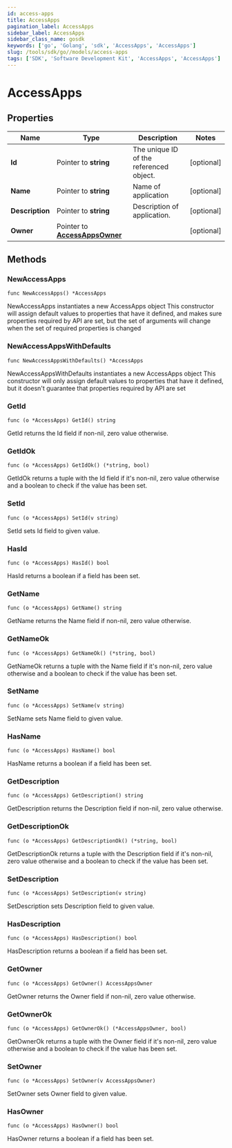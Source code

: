 ```yaml
---
id: access-apps
title: AccessApps
pagination_label: AccessApps
sidebar_label: AccessApps
sidebar_class_name: gosdk
keywords: ['go', 'Golang', 'sdk', 'AccessApps', 'AccessApps'] 
slug: /tools/sdk/go//models/access-apps
tags: ['SDK', 'Software Development Kit', 'AccessApps', 'AccessApps']
---
```


# AccessApps

## Properties

Name | Type | Description | Notes
------------ | ------------- | ------------- | -------------
**Id** | Pointer to **string** | The unique ID of the referenced object. | [optional] 
**Name** | Pointer to **string** | Name of application | [optional] 
**Description** | Pointer to **string** | Description of application. | [optional] 
**Owner** | Pointer to [**AccessAppsOwner**](access-apps-owner) |  | [optional] 

## Methods

### NewAccessApps

`func NewAccessApps() *AccessApps`

NewAccessApps instantiates a new AccessApps object
This constructor will assign default values to properties that have it defined,
and makes sure properties required by API are set, but the set of arguments
will change when the set of required properties is changed

### NewAccessAppsWithDefaults

`func NewAccessAppsWithDefaults() *AccessApps`

NewAccessAppsWithDefaults instantiates a new AccessApps object
This constructor will only assign default values to properties that have it defined,
but it doesn't guarantee that properties required by API are set

### GetId

`func (o *AccessApps) GetId() string`

GetId returns the Id field if non-nil, zero value otherwise.

### GetIdOk

`func (o *AccessApps) GetIdOk() (*string, bool)`

GetIdOk returns a tuple with the Id field if it's non-nil, zero value otherwise
and a boolean to check if the value has been set.

### SetId

`func (o *AccessApps) SetId(v string)`

SetId sets Id field to given value.

### HasId

`func (o *AccessApps) HasId() bool`

HasId returns a boolean if a field has been set.

### GetName

`func (o *AccessApps) GetName() string`

GetName returns the Name field if non-nil, zero value otherwise.

### GetNameOk

`func (o *AccessApps) GetNameOk() (*string, bool)`

GetNameOk returns a tuple with the Name field if it's non-nil, zero value otherwise
and a boolean to check if the value has been set.

### SetName

`func (o *AccessApps) SetName(v string)`

SetName sets Name field to given value.

### HasName

`func (o *AccessApps) HasName() bool`

HasName returns a boolean if a field has been set.

### GetDescription

`func (o *AccessApps) GetDescription() string`

GetDescription returns the Description field if non-nil, zero value otherwise.

### GetDescriptionOk

`func (o *AccessApps) GetDescriptionOk() (*string, bool)`

GetDescriptionOk returns a tuple with the Description field if it's non-nil, zero value otherwise
and a boolean to check if the value has been set.

### SetDescription

`func (o *AccessApps) SetDescription(v string)`

SetDescription sets Description field to given value.

### HasDescription

`func (o *AccessApps) HasDescription() bool`

HasDescription returns a boolean if a field has been set.

### GetOwner

`func (o *AccessApps) GetOwner() AccessAppsOwner`

GetOwner returns the Owner field if non-nil, zero value otherwise.

### GetOwnerOk

`func (o *AccessApps) GetOwnerOk() (*AccessAppsOwner, bool)`

GetOwnerOk returns a tuple with the Owner field if it's non-nil, zero value otherwise
and a boolean to check if the value has been set.

### SetOwner

`func (o *AccessApps) SetOwner(v AccessAppsOwner)`

SetOwner sets Owner field to given value.

### HasOwner

`func (o *AccessApps) HasOwner() bool`

HasOwner returns a boolean if a field has been set.


